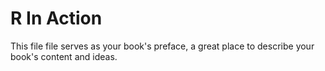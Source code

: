 # R In Action

This file file serves as your book's preface, a great place to describe your book's content and ideas.
